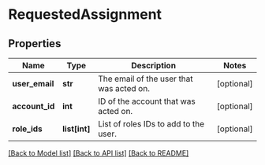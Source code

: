 # RequestedAssignment

## Properties
Name | Type | Description | Notes
------------ | ------------- | ------------- | -------------
**user_email** | **str** | The email of the user that was acted on. | [optional] 
**account_id** | **int** | ID of the account that was acted on. | [optional] 
**role_ids** | **list[int]** | List of roles IDs to add to the user. | [optional] 

[[Back to Model list]](../README.md#documentation-for-models) [[Back to API list]](../README.md#documentation-for-api-endpoints) [[Back to README]](../README.md)

